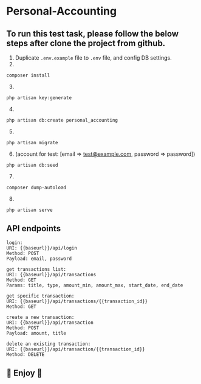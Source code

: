 # Personal-Accounting

## To run this test task, please follow the below steps after clone the project from github.

1. Duplicate `.env.example` file to `.env` file, and config DB settings.
2. 
```
composer install
```
3.
```
php artisan key:generate
```
4.
```
php artisan db:create personal_accounting
```
5.
```
php artisan migrate
```
6. (account for test: [email => test@example.com, password => password])
```
php artisan db:seed
```
7.
```
composer dump-autoload
```
8.
```
php artisan serve
```

## API endpoints

```
login:
URI: {{baseurl}}/api/login
Method: POST
Payload: email, password
```

```
get transactions list:
URI: {{baseurl}}/api/transactions
Method: GET
Params: title, type, amount_min, amount_max, start_date, end_date
```

```
get specific transaction:
URI: {{baseurl}}/api/transactions/{{transaction_id}}
Method: GET
```

```
create a new transaction:
URI: {{baseurl}}/api/transaction
Method: POST
Payload: amount, title
```

```
delete an existing transaction:
URI: {{baseurl}}/api/transaction/{{transaction_id}}
Method: DELETE
```

## 🤣 Enjoy 🤣